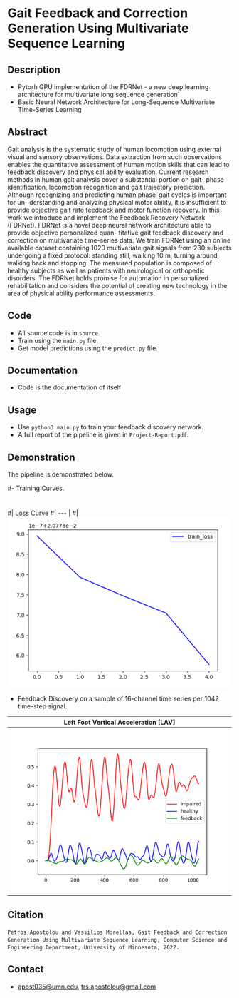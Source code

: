 # Gait Feedback and Correction Generation Using Multivariate Sequence Learning

## Description
- Pytorh GPU implementation of the FDRNet - a new deep learning architecture for multivariate long sequence generation`
- Basic Neural Network Architecture for Long-Sequence Multivariate Time-Series Learning   

## Abstract
Gait analysis is the systematic study of human locomotion using external visual and sensory observations. Data extraction from such observations enables the quantitative assessment of human motion
skills that can lead to feedback discovery and physical
ability evaluation. Current research methods in human gait analysis cover a substantial portion on gait-
phase identification, locomotion recognition and gait
trajectory prediction. Although recognizing and predicting human phase-gait cycles is important for un-
derstanding and analyzing physical motor ability, it
is insufficient to provide objective gait rate feedback
and motor function recovery. In this work we introduce and implement the Feedback Recovery Network
(FDRNet). FDRNet is a novel deep neural network architecture able to provide objective personalized quan-
titative gait feedback discovery and correction on multivariate time-series data. We train FDRNet using an
online available dataset containing 1020 multivariate
gait signals from 230 subjects undergoing a fixed protocol: standing still, walking 10 m, turning around,
walking back and stopping. The measured population is composed of healthy subjects as well as patients with neurological or orthopedic disorders. The
FDRNet holds promise for automation in personalized
rehabilitation and considers the potential of creating
new technology in the area of physical ability performance assessments.

## Code
- All source code is in `source`.
- Train using the `main.py` file.
- Get model predictions using the `predict.py` file.

## Documentation
- Code is the documentation of itself


## Usage
- Use `python3 main.py` to train your feedback discovery network.
- A full report of the pipeline is given in `Project-Report.pdf`.

## Demonstration
The pipeline is demonstrated below.

#- Training Curves.
#
#| Loss Curve
#| --- |
#| ![](./results/loss_curve.PNG)



- Feedback Discovery on a sample of 16-channel time series per 1042 time-step signal.

| Left Foot Vertical Acceleration [LAV]
| --- |
| ![](./results/pred.png)

## Citation
`Petros Apostolou and Vassilios Morellas, Gait Feedback and Correction Generation Using Multivariate Sequence Learning, Computer Science and Engineering Department,
University of Minnesota, 2022.`

## Contact
- apost035@umn.edu, trs.apostolou@gmail.com


